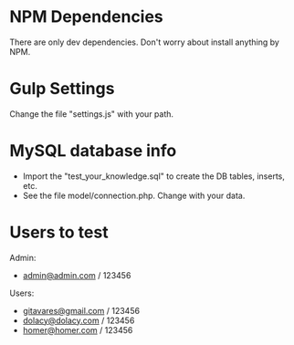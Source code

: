 # NPM Dependencies

There are only dev dependencies. Don't worry about install anything by NPM.

# Gulp Settings

Change the file "settings.js" with your path.

# MySQL database info

- Import the "test_your_knowledge.sql" to create the DB tables, inserts, etc.
- See the file model/connection.php. Change with your data.

# Users to test

Admin: 
- admin@admin.com / 123456

Users:
- gitavares@gmail.com / 123456
- dolacy@dolacy.com / 123456
- homer@homer.com / 123456

